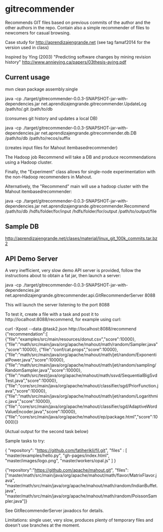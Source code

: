 gitrecommender
==============

Recommends GIT files based on previous commits of the author 
and the other authors in the repo. Contain also a simple recommender 
of files to newcomers for casual browsing.

Case study for http://aprendizajengrande.net (see tag famaf2014 for the
version used in class)

Inspired by Ying (2003) "Predicting software changes by mining 
revision history" http://www.annieying.ca/papers/03thesis-aying.pdf

Current usage
-------------

mvn clean package assembly:single

java -cp ./target/gitrecommender-0.0.3-SNAPSHOT-jar-with-dependencies.jar net.aprendizajengrande.gitrecommender.UpdateLog /path/to/.git /path/to/db

(consumes git history and updates a local DB)

java -cp ./target/gitrecommender-0.0.3-SNAPSHOT-jar-with-dependencies.jar net.aprendizajengrande.gitrecommender.db.DB /path/to/db /path/to/recos/suffix

(creates input files for Mahout itembasedrecommender)

The Hadoop job Recommend will take a DB and produce recommendations using a Hadoop cluster.

Finally, the "Experiment" class allows for single-node experimentation with the non-Hadoop recommenders in Mahout.

Alternatively, the "Recommend" main will use a hadoop cluster with the Mahout itembasedrecommender:

java -cp ./target/gitrecommender-0.0.3-SNAPSHOT-jar-with-dependencies.jar net.aprendizajengrande.gitrecommender.Recommend /path/to/db /hdfs/folder/for/input /hdfs/folder/for/output /path/to/output/file

Sample DB
---------

http://aprendizajengrande.net/clases/material/linux_git_100k_commits.tar.bz2

API Demo Server
---------------

A very inefficient, very slow demo API server is provided, follow the instructions about to obtain a fat jar, then launch a server:

java -cp ./target/gitrecommender-0.0.3-SNAPSHOT-jar-with-dependencies.jar net.aprendizajengrande.gitrecommender.api.GitRecommenderServer 8088

This will launch the server listening to the port 8088

To test it, create a file with a task and post it to http://localhost:8088/recommend, for example using curl:


curl -Xpost --data @task2.json http://localhost:8088/recommend
{"recommendation":[
{"file":"examples/src/main/resources/donut.csv","score":10000},
{"file":"math/src/main/java/org/apache/mahout/math/random/Sampler.java","score":10000},
{"file":"conf/cat.props","score":10000},
{"file":"math/src/main/java/org/apache/mahout/math/jet/random/ExponentialPower.java","score":10000},
{"file":"math/src/main/java/org/apache/mahout/math/jet/random/sampling/RandomSampler.java","score":10000},
{"file":"math/src/test/java/org/apache/mahout/math/ssvd/SequentialBigSvdTest.java","score":10000},
{"file":"core/src/main/java/org/apache/mahout/classifier/sgd/PriorFunction.java","score":10000},
{"file":"math/src/main/java/org/apache/mahout/math/jet/random/Logarithmic.java","score":10000},
{"file":"core/src/main/java/org/apache/mahout/classifier/sgd/AdaptiveWordValueEncoder.java","score":10000},
{"file":"core/src/main/java/org/apache/mahout/ep/package.html","score":10000}]}

(Actual output for the second task below)

Sample tasks to try:

{ "repository": "https://github.com/fatiherikli/fil.git", "files" : [
 "master/examples/hello.py", "gh-pages/index.html", "master/images/logo.png",
 "master/workers/opal.js" ] }

{"repository":"https://github.com/apache/mahout.git",
"files":["master/math/src/main/java/org/apache/mahout/math/flavor/MatrixFlavor.java",
"master/math/src/main/java/org/apache/mahout/math/random/IndianBuffet.java",
"master/math/src/main/java/org/apache/mahout/math/random/PoissonSampler.java"]}

See GitRecommenderServer javadocs for details. 

Limitations: single user, very slow, produces plenty of temporary files and doesn't use branches at the moment.  

